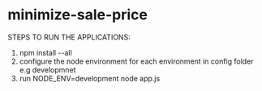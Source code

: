 # minimize-sale-price


STEPS TO RUN THE APPLICATIONS:
1. npm install  --all
2. configure the node environment for each environment in config folder e.g developmnet
3. run NODE_ENV=development node app.js
